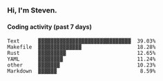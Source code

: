 ### Hi, I'm Steven.

#### Coding activity (past 7 days)
```
Text      ▓▓▓▓▓▓▓▓▓▓▓▓▓▓▓▓▓▓▓▓▓▓▓▓▓▓▓▓▓▓  39.03%
Makefile  ▓▓▓▓▓▓▓▓▓▓▓▓▓▓                  18.28%
Rust      ▓▓▓▓▓▓▓▓▓                       12.65%
YAML      ▓▓▓▓▓▓▓▓                        11.24%
other     ▓▓▓▓▓▓▓                         10.23%
Markdown  ▓▓▓▓▓▓                           8.59%
```
